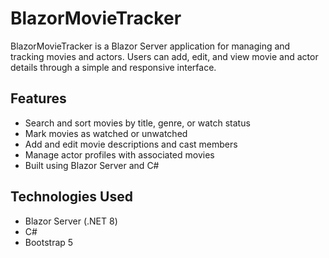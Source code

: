 # BlazorMovieTracker

BlazorMovieTracker is a Blazor Server application for managing and tracking movies and actors. Users can add, edit, and view movie and actor details through a simple and responsive interface.

## Features

- Search and sort movies by title, genre, or watch status
- Mark movies as watched or unwatched
- Add and edit movie descriptions and cast members
- Manage actor profiles with associated movies
- Built using Blazor Server and C#

## Technologies Used

- Blazor Server (.NET 8)
- C#
- Bootstrap 5

